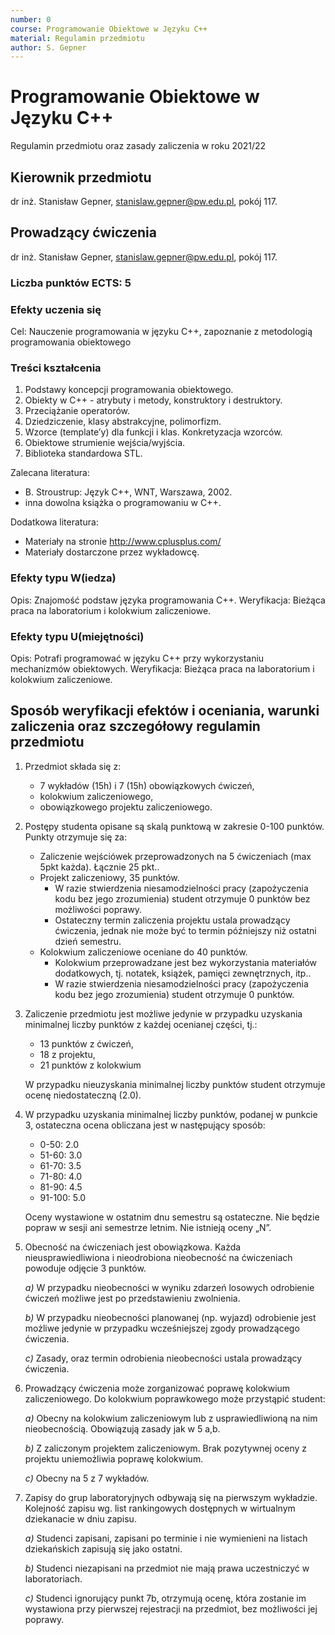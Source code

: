 ```yaml
---
number: 0
course: Programowanie Obiektowe w Języku C++
material: Regulamin przedmiotu
author: S. Gepner
---
```



# Programowanie Obiektowe w Języku C++

Regulamin przedmiotu oraz zasady zaliczenia w roku 2021/22

## Kierownik przedmiotu

dr inż. Stanisław Gepner, stanislaw.gepner@pw.edu.pl, pokój 117.

## Prowadzący ćwiczenia

dr inż. Stanisław Gepner, stanislaw.gepner@pw.edu.pl, pokój 117.

### Liczba punktów ECTS: 5

### Efekty uczenia się

Cel: Nauczenie programowania w języku C++, zapoznanie z metodologią programowania obiektowego

### Treści kształcenia

1. Podstawy koncepcji programowania obiektowego.
2. Obiekty w C++ - atrybuty i metody, konstruktory i destruktory.
3. Przeciążanie operatorów.
4. Dziedziczenie, klasy abstrakcyjne, polimorfizm.
5. Wzorce (template’y) dla funkcji i klas. Konkretyzacja wzorców.
6. Obiektowe strumienie wejścia/wyjścia.
7. Biblioteka standardowa STL.

Zalecana literatura:

* B. Stroustrup: Język C++, WNT, Warszawa, 2002.
* inna dowolna książka o programowaniu w C++.

Dodatkowa literatura:

* Materiały na stronie <http://www.cplusplus.com/>
* Materiały dostarczone przez wykładowcę.

### Efekty typu W(iedza)

Opis: Znajomość podstaw języka programowania C++.
Weryfikacja: Bieżąca praca na laboratorium i kolokwium zaliczeniowe.

### Efekty typu U(miejętności)

Opis: Potrafi programować w języku C++ przy wykorzystaniu mechanizmów obiektowych.
Weryfikacja: Bieżąca praca na laboratorium i kolokwium zaliczeniowe.

## Sposób weryfikacji efektów i oceniania, warunki zaliczenia oraz szczegółowy regulamin przedmiotu

1. Przedmiot składa się z:
    * 7 wykładów (15h) i 7 (15h) obowiązkowych ćwiczeń,
    * kolokwium zaliczeniowego,
    * obowiązkowego projektu zaliczeniowego.

2. Postępy studenta opisane są skalą punktową w zakresie 0-100 punktów. Punkty otrzymuje się za:
    * Zaliczenie wejściówek przeprowadzonych na 5 ćwiczeniach (max 5pkt każda). Łącznie 25 pkt..
    * Projekt zaliczeniowy, 35 punktów.
        * W razie stwierdzenia niesamodzielności pracy (zapożyczenia kodu bez jego zrozumienia) student otrzymuje 0 punktów bez możliwości poprawy.
        * Ostateczny termin zaliczenia projektu ustala prowadzący ćwiczenia, jednak nie może być to termin późniejszy niż ostatni dzień semestru.
    * Kolokwium zaliczeniowe oceniane do 40 punktów.
        * Kolokwium przeprowadzane jest bez wykorzystania materiałów dodatkowych, tj. notatek, książek, pamięci zewnętrznych, itp..
        * W razie stwierdzenia niesamodzielności pracy (zapożyczenia kodu bez jego zrozumienia) student otrzymuje 0 punktów.

3. Zaliczenie przedmiotu jest możliwe jedynie w przypadku uzyskania minimalnej liczby punktów z każdej ocenianej części, tj.:
    * 13 punktów z ćwiczeń,
    * 18 z projektu,
    * 21 punktów z kolokwium
  
    W przypadku nieuzyskania minimalnej liczby punktów student otrzymuje ocenę niedostateczną (2.0).

4. W przypadku uzyskania minimalnej liczby punktów, podanej w punkcie 3, ostateczna ocena obliczana jest w następujący sposób:
    * 0-50: 2.0
    * 51-60: 3.0
    * 61-70: 3.5
    * 71-80: 4.0
    * 81-90: 4.5
    * 91-100: 5.0

    Oceny wystawione w ostatnim dnu semestru są ostateczne. Nie będzie popraw w sesji ani semestrze letnim. Nie istnieją oceny „N”.

5. Obecność na ćwiczeniach jest obowiązkowa. Każda nieusprawiedliwiona i nieodrobiona nieobecność na ćwiczeniach powoduje odjęcie 3 punktów.

    *a)* W przypadku nieobecności w wyniku zdarzeń losowych odrobienie ćwiczeń możliwe jest po przedstawieniu zwolnienia.

    *b)* W przypadku nieobecności planowanej (np. wyjazd) odrobienie jest możliwe jedynie w przypadku wcześniejszej zgody prowadzącego ćwiczenia.

    *c)* Zasady, oraz termin odrobienia nieobecności ustala prowadzący ćwiczenia.

6. Prowadzący ćwiczenia może zorganizować poprawę kolokwium zaliczeniowego. Do kolokwium poprawkowego może przystąpić student:

    *a)* Obecny na kolokwium zaliczeniowym lub z usprawiedliwioną na nim nieobecnością. Obowiązują zasady jak w 5 a,b.

    *b)* Z zaliczonym projektem zaliczeniowym. Brak pozytywnej oceny z projektu uniemożliwia poprawę kolokwium.

    *c)* Obecny na 5 z 7 wykładów.

7. Zapisy do grup laboratoryjnych odbywają się na pierwszym wykładzie. Kolejność zapisu wg. list rankingowych dostępnych w wirtualnym dziekanacie w dniu zapisu.

    *a)* Studenci zapisani, zapisani po terminie i nie wymienieni na listach dziekańskich zapisują się jako ostatni.

    *b)* Studenci niezapisani na przedmiot nie mają prawa uczestniczyć w laboratoriach.

    *c)* Studenci ignorujący punkt 7b, otrzymują ocenę, która zostanie im wystawiona przy pierwszej rejestracji na przedmiot, bez możliwości jej poprawy.
